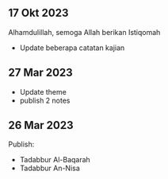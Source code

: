 ## 17 Okt 2023

Alhamdulillah, semoga Allah berikan Istiqomah 

- Update beberapa catatan kajian

## 27 Mar 2023

- Update theme
- publish 2 notes

## 26 Mar 2023

Publish:

- Tadabbur Al-Baqarah
- Tadabbur An-Nisa 
